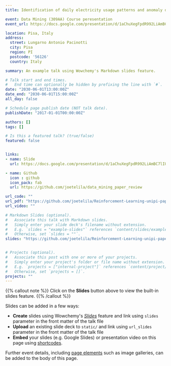 ```yaml
---
title: Identification of daily electricity usage patterns and anomaly detection

event: Data Mining (309AA) Course peresentation
event_url: https://docs.google.com/presentation/d/1aChuXegFpdR992LiAmBC7lIUsV_Lvf8G86-prO3Mdi8/edit?usp=sharing

location: Pisa, Italy
address:
  street: Lungarno Antonio Pacinotti
  city: Pisa
  region: PI
  postcode: '56126'
  country: Italy

summary: An example talk using Wowchemy's Markdown slides feature.

# Talk start and end times.
#   End time can optionally be hidden by prefixing the line with `#`.
date: "2030-06-01T13:00:00Z"
date_end: "2030-06-01T15:00:00Z"
all_day: false

# Schedule page publish date (NOT talk date).
publishDate: "2017-01-01T00:00:00Z"

authors: []
tags: []

# Is this a featured talk? (true/false)
featured: false


links:
- name: Slide
  url: https://docs.google.com/presentation/d/1aChuXegFpdR992LiAmBC7lIUsV_Lvf8G86-prO3Mdi8/edit?usp=sharing

- name: Github
  icon : github
  icon_pack: fab
  url: https://github.com/joetelila/data_mining_paper_review

url_code: ""
url_pdf: "https://github.com/joetelila/Reinforcement-Learning-unipi-paper-review/raw/main/RL2021%20-%20Presentation.pdf"
url_video: ""

# Markdown Slides (optional).
#   Associate this talk with Markdown slides.
#   Simply enter your slide deck's filename without extension.
#   E.g. `slides = "example-slides"` references `content/slides/example-slides.md`.
#   Otherwise, set `slides = ""`.
slides: "https://github.com/joetelila/Reinforcement-Learning-unipi-paper-review/raw/main/RL2021%20-%20Presentation.pdf"


# Projects (optional).
#   Associate this post with one or more of your projects.
#   Simply enter your project's folder or file name without extension.
#   E.g. `projects = ["internal-project"]` references `content/project/deep-learning/index.md`.
#   Otherwise, set `projects = []`.
projects: ""
---
```


{{% callout note %}}
Click on the **Slides** button above to view the built-in slides feature.
{{% /callout %}}

Slides can be added in a few ways:

- **Create** slides using Wowchemy's [*Slides*](https://wowchemy.com/docs/managing-content/#create-slides) feature and link using `slides` parameter in the front matter of the talk file
- **Upload** an existing slide deck to `static/` and link using `url_slides` parameter in the front matter of the talk file
- **Embed** your slides (e.g. Google Slides) or presentation video on this page using [shortcodes](https://wowchemy.com/docs/writing-markdown-latex/).

Further event details, including [page elements](https://wowchemy.com/docs/writing-markdown-latex/) such as image galleries, can be added to the body of this page.

